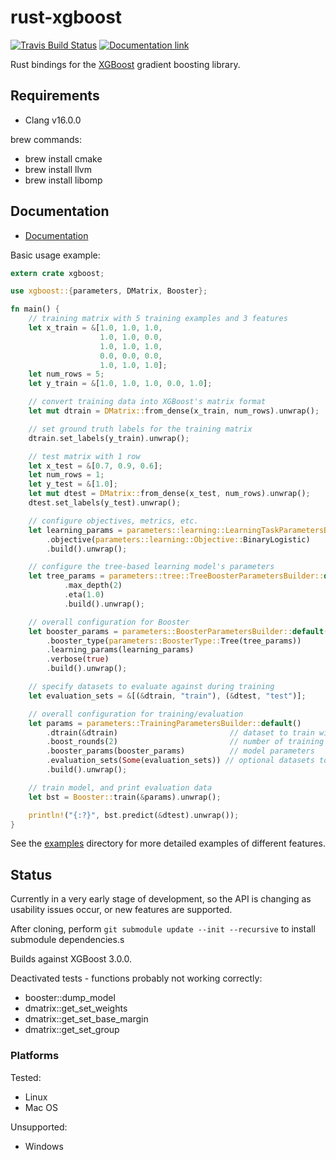 # rust-xgboost

[![Travis Build Status](https://travis-ci.com/davechallis/rust-xgboost.svg?branch=master)](https://travis-ci.com/davechallis/rust-xgboost)
[![Documentation link](https://docs.rs/xgboost/badge.svg)](https://docs.rs/xgboost/badge.svg)

Rust bindings for the [XGBoost](https://xgboost.ai) gradient boosting library.

## Requirements

- Clang v16.0.0

brew commands:
- brew install cmake
- brew install llvm
- brew install libomp

## Documentation

* [Documentation](https://docs.rs/xgboost)

Basic usage example:

```rust
extern crate xgboost;

use xgboost::{parameters, DMatrix, Booster};

fn main() {
    // training matrix with 5 training examples and 3 features
    let x_train = &[1.0, 1.0, 1.0,
                    1.0, 1.0, 0.0,
                    1.0, 1.0, 1.0,
                    0.0, 0.0, 0.0,
                    1.0, 1.0, 1.0];
    let num_rows = 5;
    let y_train = &[1.0, 1.0, 1.0, 0.0, 1.0];

    // convert training data into XGBoost's matrix format
    let mut dtrain = DMatrix::from_dense(x_train, num_rows).unwrap();

    // set ground truth labels for the training matrix
    dtrain.set_labels(y_train).unwrap();

    // test matrix with 1 row
    let x_test = &[0.7, 0.9, 0.6];
    let num_rows = 1;
    let y_test = &[1.0];
    let mut dtest = DMatrix::from_dense(x_test, num_rows).unwrap();
    dtest.set_labels(y_test).unwrap();

    // configure objectives, metrics, etc.
    let learning_params = parameters::learning::LearningTaskParametersBuilder::default()
        .objective(parameters::learning::Objective::BinaryLogistic)
        .build().unwrap();

    // configure the tree-based learning model's parameters
    let tree_params = parameters::tree::TreeBoosterParametersBuilder::default()
            .max_depth(2)
            .eta(1.0)
            .build().unwrap();

    // overall configuration for Booster
    let booster_params = parameters::BoosterParametersBuilder::default()
        .booster_type(parameters::BoosterType::Tree(tree_params))
        .learning_params(learning_params)
        .verbose(true)
        .build().unwrap();

    // specify datasets to evaluate against during training
    let evaluation_sets = &[(&dtrain, "train"), (&dtest, "test")];

    // overall configuration for training/evaluation
    let params = parameters::TrainingParametersBuilder::default()
        .dtrain(&dtrain)                         // dataset to train with
        .boost_rounds(2)                         // number of training iterations
        .booster_params(booster_params)          // model parameters
        .evaluation_sets(Some(evaluation_sets)) // optional datasets to evaluate against in each iteration
        .build().unwrap();

    // train model, and print evaluation data
    let bst = Booster::train(&params).unwrap();

    println!("{:?}", bst.predict(&dtest).unwrap());
}
```

See the [examples](https://github.com/davechallis/rust-xgboost/tree/master/examples) directory for
more detailed examples of different features.

## Status

Currently in a very early stage of development, so the API is changing as usability issues occur,
or new features are supported.

After cloning, perform `git submodule update --init --recursive`
to install submodule dependencies.s

Builds against XGBoost 3.0.0.

Deactivated tests - functions probably not working correctly:

- booster::dump_model
- dmatrix::get_set_weights
- dmatrix::get_set_base_margin
- dmatrix::get_set_group

### Platforms

Tested:

* Linux
* Mac OS

Unsupported:

* Windows
